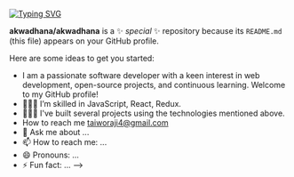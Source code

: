 <a href="https://git.io/typing-svg"><img src="https://readme-typing-svg.demolab.com?font=Fira+Code&pause=1000&width=435&lines=Hello+%F0%9F%98%81;I'm+Taiwo+Hassan+Raji........;I'm+a+software+developer+;Nice+to+meet+you+!+%F0%9F%91%8B" alt="Typing SVG" /></a>

**akwadhana/akwadhana** is a ✨ _special_ ✨ repository because its `README.md` (this file) appears on your GitHub profile.

Here are some ideas to get you started:

- I am a passionate software developer with a keen interest in web development, open-source projects, and continuous learning. Welcome to my GitHub profile!
- 👨🏾‍💻 I’m skilled in JavaScript, React, Redux.
- 🧑🏻‍🔧 I've built several projects using the technologies mentioned above.
-  How to reach me taiworaji4@gmail.com
- 💬 Ask me about ...
- 📫 How to reach me: ...
- 😄 Pronouns: ...
- ⚡ Fun fact: ...
-->

